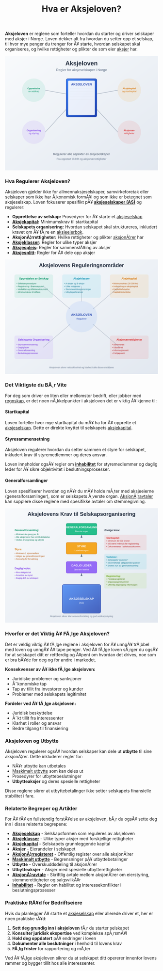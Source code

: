 ﻿---
title: "Hva er Aksjeloven?"
meta_title: "Hva er Aksjeloven?"
meta_description: '**Aksjeloven** er reglene som forteller hvordan du starter og driver selskaper med aksjer i Norge. Loven dekker alt fra hvordan du setter opp et selskap, til hv...'
slug: hva-er-aksjeloven
type: blog
layout: pages/single
---

**Aksjeloven** er reglene som forteller hvordan du starter og driver selskaper med aksjer i Norge. Loven dekker alt fra hvordan du setter opp et selskap, til hvor mye penger du trenger for Ã¥ starte, hvordan selskapet skal organiseres, og hvilke rettigheter og plikter de som eier [aksjer](/blogs/regnskap/hva-er-en-aksje "Hva er en Aksje? En Enkel Forklaring") har.

![Illustrasjon som viser aksjelovens hovedomrÃ¥der](hva-er-aksjeloven-image.svg)

### Hva Regulerer Aksjeloven?

Aksjeloven gjelder ikke for allmennaksjeselskaper, samvirkeforetak eller selskaper som ikke har Ã¸konomisk formÃ¥l og som ikke er betegnet som aksjeselskap. Loven fokuserer spesifikt pÃ¥ **[aksjeselskaper (AS)](/blogs/regnskap/hva-er-et-aksjeselskap "Hva er et Aksjeselskap? Komplett Guide til Selskapsformen")** og regulerer:

- **Opprettelse av selskap:** Prosedyrer for Ã¥ starte et [aksjeselskap](/blogs/regnskap/hva-er-et-aksjeselskap "Hva er et Aksjeselskap? Komplett Guide til Selskapsformen")
- **[Aksjekapital](/blogs/regnskap/hva-er-aksjekapital "Hva er Aksjekapital? Krav og Forklaring"):** Minimumskrav til startkapital
- **Selskapets organisering:** Hvordan selskapet skal struktureres, inkludert kravet om Ã¥ fÃ¸re en [aksjeeierbok](/blogs/regnskap/hva-er-en-aksjeeierbok "Hva er en Aksjeeierbok? En Komplett Guide").
- **AksjonÃ¦rrettigheter:** Hvilke rettigheter og plikter [aksjonÃ¦rer](/blogs/regnskap/hva-er-en-aksjonaer "Hva er en AksjonÃ¦r? En Komplett Guide") har
- **[Aksjeklasser](/blogs/regnskap/hva-er-aksjeklasser "Hva er Aksjeklasser? A-aksjer og B-aksjer Forklart"):** Regler for ulike typer aksjer
- **[Aksjespleis](/blogs/regnskap/hva-er-aksjespleis "Hva er Aksjespleis? En Detaljert Guide"):** Regler for sammenslÃ¥ing av aksjer
- **[Aksjesplitt](/blogs/regnskap/hva-er-aksjesplitt "Hva er en Aksjesplitt? En Komplett Guide"):** Regler for Ã¥ dele opp aksjer

![Oversikt over aksjelovens reguleringsomrÃ¥der](aksjeloven-omrader.svg)

### Det Viktigste du BÃ¸r Vite

For deg som driver en liten eller mellomstor bedrift, eller jobber med [regnskap](/blogs/regnskap/hva-er-regnskap "Hva er Regnskap? En komplett guide"), er det noen nÃ¸kkelpunkter i aksjeloven det er viktig Ã¥ kjenne til:

#### Startkapital
Loven forteller hvor mye startkapital du mÃ¥ ha for Ã¥ opprette et [aksjeselskap](/blogs/regnskap/hva-er-et-aksjeselskap "Hva er et Aksjeselskap? Komplett Guide til Selskapsformen"). Dette er direkte knyttet til selskapets [aksjekapital](/blogs/regnskap/hva-er-aksjekapital "Hva er Aksjekapital? Krav og Forklaring").

#### Styresammensetning
Aksjeloven regulerer hvordan du setter sammen et styre for selskapet, inkludert krav til styremedlemmer og deres ansvar.

Loven inneholder ogsÃ¥ regler om **[inhabilitet](/blogs/regnskap/inhabilitet "Hva er Inhabilitet i Regnskap?")** for styremedlemmer og daglig leder for Ã¥ sikre objektivitet i beslutningsprosesser.

#### Generalforsamlinger
Loven spesifiserer hvordan og nÃ¥r du mÃ¥ holde mÃ¸ter med aksjeeierne (generalforsamlinger), som er selskapets Ã¸verste organ. [AksjonÃ¦ravtaler](/blogs/regnskap/aksjonaeravtale "Hva er en AksjonÃ¦ravtale? En Omfattende Guide til AksjonÃ¦ravtaler i Norge") kan supplere disse reglene med spesifikke avtaler om stemmegivning.

![Illustrasjon av aksjelovens krav til selskapsorganisering](aksjeloven-krav.svg)

### Hvorfor er det Viktig Ã¥ FÃ¸lge Aksjeloven?

Det er veldig viktig Ã¥ fÃ¸lge reglene i aksjeloven for Ã¥ unngÃ¥ trÃ¸bbel med loven og unngÃ¥ Ã¥ tape penger. Ved Ã¥ fÃ¸lge loven sÃ¸rger du ogsÃ¥ for at selskapet ditt er rettferdig og Ã¥pent om hvordan det drives, noe som er bra bÃ¥de for deg og for andre i markedet.

**Konsekvenser av Ã¥ ikke fÃ¸lge aksjeloven:**
- Juridiske problemer og sanksjoner
- Ã˜konomiske tap
- Tap av tillit fra investorer og kunder
- Problemer med selskapets legitimitet

**Fordeler ved Ã¥ fÃ¸lge aksjeloven:**
- Juridisk beskyttelse
- Ã˜kt tillit fra interessenter
- Klarhet i roller og ansvar
- Bedre tilgang til finansiering

### Aksjeloven og Utbytte

Aksjeloven regulerer ogsÃ¥ hvordan selskaper kan dele ut **utbytte** til sine aksjonÃ¦rer. Dette inkluderer regler for:

- NÃ¥r utbytte kan utbetales
- [Maskimalt utbytte](/blogs/regnskap/maskimalt-utbytte "Maskimalt Utbytte - Komplett Guide til Utbytteregler og Beregning") som kan deles ut
- Prosedyrer for utbyttebeslutninger
- **Utbytteaksjer** og deres spesielle rettigheter

Disse reglene sikrer at utbyttebetalinger ikke setter selskapets finansielle stabilitet i fare.

### Relaterte Begreper og Artikler

For Ã¥ fÃ¥ en fullstendig forstÃ¥else av aksjeloven, bÃ¸r du ogsÃ¥ sette deg inn i disse relaterte begrepene:

- **[Aksjeselskap](/blogs/regnskap/hva-er-et-aksjeselskap "Hva er et Aksjeselskap? Komplett Guide til Selskapsformen")** - Selskapsformen som reguleres av aksjeloven
- **[Aksjeklasser](/blogs/regnskap/hva-er-aksjeklasser "Hva er Aksjeklasser? A-aksjer og B-aksjer Forklart")** - Ulike typer aksjer med forskjellige rettigheter
- **[Aksjekapital](/blogs/regnskap/hva-er-aksjekapital "Hva er Aksjekapital? Krav og Forklaring")** - Selskapets grunnleggende kapital
- **[Aksjer](/blogs/regnskap/hva-er-en-aksje "Hva er en Aksje? En Enkel Forklaring")** - Eierandeler i selskapet
- **[AksjonÃ¦rregisteret](/blogs/regnskap/hva-er-aksjonaerregisteret "Hva er AksjonÃ¦rregisteret? Komplett Guide til Norges AksjonÃ¦rregister")** - Offentlig register over alle aksjonÃ¦rer
- **[Maskimalt utbytte](/blogs/regnskap/maskimalt-utbytte "Maskimalt Utbytte - Komplett Guide til Utbytteregler og Beregning")** - Begrensninger pÃ¥ utbyttebetalinger
- **Utbytte** - Overskuddsdeling til aksjonÃ¦rer
- **Utbytteaksjer** - Aksjer med spesielle utbytterettigheter
 - **[AksjonÃ¦ravtale](/blogs/regnskap/aksjonaeravtale "Hva er en AksjonÃ¦ravtale? En Omfattende Guide til AksjonÃ¦ravtaler")** - Skriftlig avtale mellom aksjonÃ¦rer om eierstyring, stemmerettigheter og salgsvilkÃ¥r
 - **[Inhabilitet](/blogs/regnskap/inhabilitet "Hva er Inhabilitet i Regnskap?")** - Regler om habilitet og interessekonflikter i beslutningsprosesser

### Praktiske RÃ¥d for Bedriftseiere

Hvis du planlegger Ã¥ starte et [aksjeselskap](/blogs/regnskap/hva-er-et-aksjeselskap "Hva er et Aksjeselskap? Komplett Guide til Selskapsformen") eller allerede driver et, her er noen praktiske rÃ¥d:

1. **Sett deg grundig inn i aksjeloven** fÃ¸r du starter selskapet
2. **Konsulter juridisk ekspertise** ved komplekse spÃ¸rsmÃ¥l
3. **Hold deg oppdatert** pÃ¥ endringer i loven
4. **Dokumenter alle beslutninger** i henhold til lovens krav
5. **FÃ¸lg frister** for rapportering og mÃ¸ter

Ved Ã¥ fÃ¸lge aksjeloven sikrer du at selskapet ditt opererer innenfor lovens rammer og bygger tillit hos alle interessenter.
